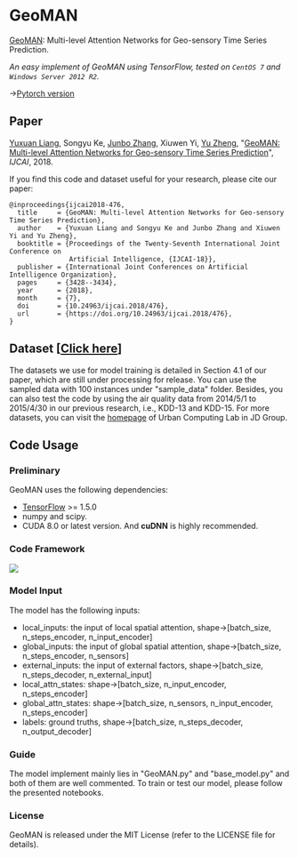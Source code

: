 **GeoMAN**
======
[GeoMAN](https://github.com/yoshall/GeoMAN): Multi-level Attention Networks for Geo-sensory Time Series Prediction.

*An easy implement of GeoMAN using TensorFlow, tested on `CentOS 7` and `Windows Server 2012 R2`.*

->[Pytorch version](https://github.com/xchadesi/GeoMAN)

## Paper 
[Yuxuan Liang](http://yuxuanliang.com), Songyu Ke, [Junbo Zhang](http://zhangjunbo.org/), Xiuwen Yi, [Yu Zheng](http://urban-computing.com/yuzheng), "[GeoMAN: Multi-level Attention Networks for Geo-sensory Time Series Prediction](https://www.ijcai.org/proceedings/2018/0476.pdf)", *IJCAI*, 2018.

If you find this code and dataset useful for your research, please cite our paper:
```
@inproceedings{ijcai2018-476,
  title     = {GeoMAN: Multi-level Attention Networks for Geo-sensory Time Series Prediction},
  author    = {Yuxuan Liang and Songyu Ke and Junbo Zhang and Xiuwen Yi and Yu Zheng},
  booktitle = {Proceedings of the Twenty-Seventh International Joint Conference on
               Artificial Intelligence, {IJCAI-18}},
  publisher = {International Joint Conferences on Artificial Intelligence Organization},
  pages     = {3428--3434},
  year      = {2018},
  month     = {7},
  doi       = {10.24963/ijcai.2018/476},
  url       = {https://doi.org/10.24963/ijcai.2018/476},
}
```

## Dataset [[Click here](http://urban-computing.com/data/Data-1.zip)]
The datasets we use for model training is detailed in Section 4.1 of our paper, which are still under processing for release. You can use the sampled data with 100 instances under "sample_data" folder. Besides, you can also test the code by using the air quality data from 2014/5/1 to 2015/4/30 in our previous research, i.e., KDD-13 and KDD-15. For more datasets, you can visit the [homepage](http://urban-computing.com/) of Urban Computing Lab in JD Group.



## Code Usage
### Preliminary
GeoMAN uses the following dependencies: 
* [TensorFlow](https://github.com/tensorflow/tensorflow#download-and-setup) >= 1.5.0
* numpy and scipy.
* CUDA 8.0 or latest version. And **cuDNN** is highly recommended.

### Code Framework
![](images/framework.png)

### Model Input
The model has the following inputs:
* local_inputs: the input of local spatial attention, shape->[batch_size, n_steps_encoder, n_input_encoder]
* global_inputs: the input of global spatial attention, shape->[batch_size, n_steps_encoder, n_sensors]
* external_inputs: the input of external factors, shape->[batch_size, n_steps_decoder, n_external_input]
* local_attn_states: shape->[batch_size, n_input_encoder, n_steps_encoder]
* global_attn_states: shape->[batch_size, n_sensors, n_input_encoder, n_steps_encoder]
* labels: ground truths, shape->[batch_size, n_steps_decoder, n_output_decoder]

### Guide
The model implement mainly lies in "GeoMAN.py" and "base_model.py" and both of them are well commented. To train or test our model, please follow the presented notebooks.

### License
GeoMAN is released under the MIT License (refer to the LICENSE file for details).
